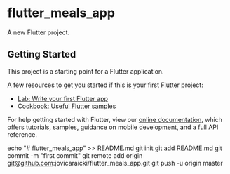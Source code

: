 # flutter_meals_app

A new Flutter project.

## Getting Started

This project is a starting point for a Flutter application.

A few resources to get you started if this is your first Flutter project:

- [Lab: Write your first Flutter app](https://flutter.dev/docs/get-started/codelab)
- [Cookbook: Useful Flutter samples](https://flutter.dev/docs/cookbook)

For help getting started with Flutter, view our
[online documentation](https://flutter.dev/docs), which offers tutorials,
samples, guidance on mobile development, and a full API reference.

echo "# flutter_meals_app" >> README.md
git init
git add README.md
git commit -m "first commit"
git remote add origin git@github.com:jovicaraicki/flutter_meals_app.git
git push -u origin master
